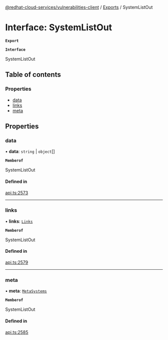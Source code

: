 [@redhat-cloud-services/vulnerabilities-client](../README.md) / [Exports](../modules.md) / SystemListOut

# Interface: SystemListOut

**`Export`**

**`Interface`**

SystemListOut

## Table of contents

### Properties

- [data](SystemListOut.md#data)
- [links](SystemListOut.md#links)
- [meta](SystemListOut.md#meta)

## Properties

### data

• **data**: `string` \| `object`[]

**`Memberof`**

SystemListOut

#### Defined in

[api.ts:2573](https://github.com/RedHatInsights/javascript-clients/blob/master/packages/vulnerabilities/git-api/api.ts#L2573)

___

### links

• **links**: [`Links`](Links.md)

**`Memberof`**

SystemListOut

#### Defined in

[api.ts:2579](https://github.com/RedHatInsights/javascript-clients/blob/master/packages/vulnerabilities/git-api/api.ts#L2579)

___

### meta

• **meta**: [`MetaSystems`](MetaSystems.md)

**`Memberof`**

SystemListOut

#### Defined in

[api.ts:2585](https://github.com/RedHatInsights/javascript-clients/blob/master/packages/vulnerabilities/git-api/api.ts#L2585)
